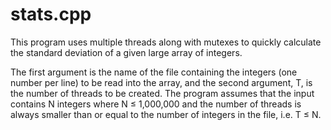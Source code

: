 # stats.cpp

This program uses multiple threads along with mutexes to quickly calculate the standard deviation of a given large array of integers.

The first argument is the name of the file containing the integers (one number per
line) to be read into the array, and the second argument, T, is the number of threads to be created.
The program assumes that the input contains N integers where N ≤ 1,000,000 and the number of
threads is always smaller than or equal to the number of integers in the file, i.e. T ≤ N.
